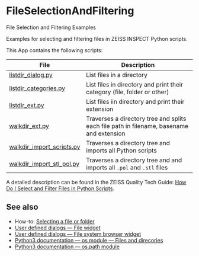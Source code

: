 # FileSelectionAndFiltering

File Selection and Filtering Examples

Examples for selecting and filtering files in ZEISS INSPECT Python scripts.

This App contains the following scripts:

| File                                                              | Description                                                                              |
| ----------------------------------------------------------------- | ---------------------------------------------------------------------------------------- |
| [listdir_dialog.py](../scripts/listdir_dialog.py)                 | List files in a directory                                                                |
| [listdir_categories.py](../scripts/listdir_categories.py)         | List files in directory and print their category (file, folder or other)                 |
| [listdir_ext.py](../scripts/listdir_ext.py)                       | List files iin directory and print their extension                                       |
| [walkdir_ext.py](../scripts/walkdir_ext.py)                       | Traverses a directory tree and splits each file path in filename, basename and extension |
| [walkdir_import_scripts.py](../scripts/walkdir_import_scripts.py) | Traverses a directory tree and imports all Python scripts                                |
| [walkdir_import_stl_pol.py](../scripts/walkdir_import_stl_pol.py) | Traverses a directory tree and and imports all `.pol` and `.stl` files                   |

A detailed description can be found in the ZEISS Quality Tech Guide: [How Do I Select and Filter Files in Python Scripts](https://techguide.zeiss.com/en/zeiss-inspect-2023/article/how_to_select_and_filter_files_in_python_scripts.html).

## See also

* How-to: [Selecting a file or folder](https://zeiss.github.io/zeiss-inspect-app-api/2025/howtos/python_api_introduction/file_selection_dialog.html)
* [User defined dialogs &mdash; File widget](https://zeiss.github.io/zeiss-inspect-app-api/2025/howtos/python_api_introduction/user_defined_dialogs.html#file-widget)
* [User defined dialogs &mdash; File system browser widget](https://zeiss.github.io/zeiss-inspect-app-api/2025/howtos/python_api_introduction/user_defined_dialogs.html#file-system-browser-widget)
* [Python3 documentation &mdash; os module &mdash; Files and direcories ](https://docs.python.org/3/library/os.html#files-and-directories)
* [Python3 documentation &mdash; os.path module](https://docs.python.org/3/library/os.path.html)
